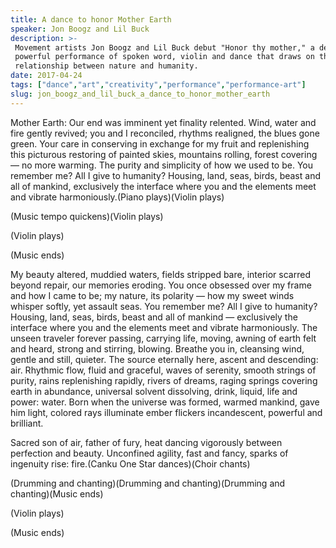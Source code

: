 ```yaml
---
title: A dance to honor Mother Earth
speaker: Jon Boogz and Lil Buck
description: >-
 Movement artists Jon Boogz and Lil Buck debut "Honor thy mother," a delicate,
 powerful performance of spoken word, violin and dance that draws on the tormented
 relationship between nature and humanity.
date: 2017-04-24
tags: ["dance","art","creativity","performance","performance-art"]
slug: jon_boogz_and_lil_buck_a_dance_to_honor_mother_earth
---
```


Mother Earth: Our end was imminent yet finality relented. Wind, water and fire gently
revived; you and I reconciled, rhythms realigned, the blues gone green. Your care in
conserving in exchange for my fruit and replenishing this picturous restoring of painted
skies, mountains rolling, forest covering — no more warming. The purity and simplicity of
how we used to be. You remember me? All I give to humanity? Housing, land, seas, birds,
beast and all of mankind, exclusively the interface where you and the elements meet and
vibrate harmoniously.(Piano plays)(Violin plays)

(Music tempo quickens)(Violin plays)

(Violin plays)

(Music ends)

My beauty altered, muddied waters, fields stripped bare, interior scarred beyond repair,
our memories eroding. You once obsessed over my frame and how I came to be; my nature, its
polarity — how my sweet winds whisper softly, yet assault seas. You remember me? All I give
to humanity? Housing, land, seas, birds, beast and all of mankind — exclusively the
interface where you and the elements meet and vibrate harmoniously. The unseen traveler
forever passing, carrying life, moving, awning of earth felt and heard, strong and
stirring, blowing. Breathe you in, cleansing wind, gentle and still, quieter. The source
eternally here, ascent and descending: air. Rhythmic flow, fluid and graceful, waves of
serenity, smooth strings of purity, rains replenishing rapidly, rivers of dreams, raging
springs covering earth in abundance, universal solvent dissolving, drink, liquid, life and
power: water. Born when the universe was formed, warmed mankind, gave him light, colored
rays illuminate ember flickers incandescent, powerful and brilliant.

Sacred son of air, father of fury, heat dancing vigorously between perfection and beauty.
Unconfined agility, fast and fancy, sparks of ingenuity rise: fire.(Canku One Star
dances)(Choir chants)

(Drumming and chanting)(Drumming and chanting)(Drumming and chanting)(Music
ends)

(Violin plays)

(Music ends)

<!--
ad_duration=3.33
comment_count=10
event="TED2017"
external_start_time=0
intro_duration=11.82
is_subtitle_required="False"
is_talk_featured="True"
language="en"
language_swap="False"
native_language="en"
number_of_related_talks=6
number_of_speakers=5
number_of_subtitled_videos=21
number_of_tags=5
number_of_talk_download_languages=21
number_of_talk_more_resources=0
number_of_talk_recommendations=0
number_of_talks_take_actions=0
post_ad_duration=0.83
published_timestamp="2017-08-11 10:56:02"
recording_date="2017-04-24"
speaker_description="Movement artist"
speaker_is_published=1
speaker_name="Jon Boogz and Lil Buck"
talk_name="A dance to honor Mother Earth"
talks_tags=["dance","art","creativity","performance","performance-art"]
url_photo_speaker="https://pe.tedcdn.com/images/ted/fd400ea6bb8b5ac98296b2fc631ed8bbbebafb25_254x191.jpg"
url_photo_talk="https://s3.amazonaws.com/talkstar-photos/uploads/74547fba-dc10-4ee0-ba50-7a2c420d07bf/JonBoogzandLilBuck_2017-embed.jpg"
url_webpage="https://www.ted.com/talks/jon_boogz_and_lil_buck_a_dance_to_honor_mother_earth"
video_type_name="TED Stage Talk"
-->